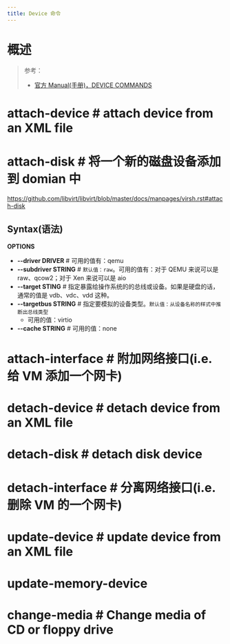 ```yaml
---
title: Device 命令
---
```


# 概述

> 参考：
> - [官方 Manual(手册)，DEVICE COMMANDS](https://github.com/libvirt/libvirt/blob/master/docs/manpages/virsh.rst#device-commands)

# attach-device # attach device from an XML file

# attach-disk # 将一个新的磁盘设备添加到 domian 中

https://github.com/libvirt/libvirt/blob/master/docs/manpages/virsh.rst#attach-disk

## Syntax(语法)

**OPTIONS**

- **--driver DRIVER** # 可用的值有：qemu
- **--subdriver STRING** # `默认值：raw`。可用的值有：对于 QEMU 来说可以是 raw、qcow2；对于 Xen 来说可以是 aio
- **--target STING** # 指定暴露给操作系统的的总线或设备。如果是硬盘的话，通常的值是 vdb、vdc、vdd 这种。
- **--targetbus STRING** # 指定要模拟的设备类型。`默认值：从设备名称的样式中推断出总线类型`
    - 可用的值：virtio
- **--cache STRING** # 可用的值：none

# attach-interface # 附加网络接口(i.e.给 VM 添加一个网卡)

# detach-device # detach device from an XML file

# detach-disk # detach disk device

# detach-interface # 分离网络接口(i.e.删除 VM 的一个网卡)

# update-device # update device from an XML file

# update-memory-device

# change-media # Change media of CD or floppy drive
